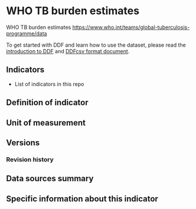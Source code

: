 # WHO TB burden estimates

WHO TB burden estimates https://www.who.int/teams/global-tuberculosis-programme/data

To get started with DDF and learn how to use the dataset, please read the
[introduction to DDF][1] and [DDFcsv format document][2].

[1]: https://open-numbers.github.io/ddf.html
[2]: https://docs.google.com/document/d/1aynARjsrSgOKsO1dEqboTqANRD1O9u7J_xmxy8m5jW8

## Indicators

- List of indicators in this repo

## Definition of indicator


## Unit of measurement


## Versions


### Revision history


## Data sources summary


## Specific information about this indicator

